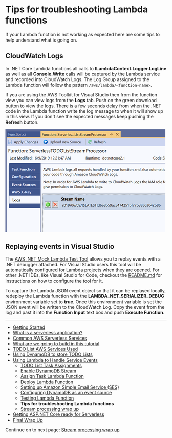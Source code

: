 # Tips for troubleshooting Lambda functions

If your Lambda function is not working as expected here are some tips to help understand what is going on.

## CloudWatch Logs

In .NET Core Lambda functions all calls to **ILambdaContext.Logger.LogLine** as well as all **Console.Write** calls will
be captured by the Lambda service and recorded into CloudWatch Logs. The Log Group assigned to the Lambda function will
follow the pattern `/aws/lambda/<function-name>`.

If you are using the AWS Toolkit for Visual Studio then from the function view you can view logs from the **Logs** tab. 
Push on the green download button to view the logs. There is a few seconds delay from when the .NET code in the Lambda
function write the log message to when it will show up in this view. If you don't see the expected messages keep pushing
the **Refresh** button.

![View CloudWatch Logs](./images/ToolkitViewLogs.png)

## Replaying events in Visual Studio

The [AWS .NET Mock Lambda Test Tool](https://github.com/aws/aws-lambda-dotnet/tree/master/Tools/LambdaTestTool)
allows you to replay events with a .NET debugger attached. For Visual Studio users this tool will be automatically
configured for Lambda projects when they are opened. For other .NET IDEs, like Visual Studio for Code,
checkout the [README.md](https://github.com/aws/aws-lambda-dotnet/tree/master/Tools/LambdaTestTool) for instructions
on how to configure the tool for it.

To capture the Lambda JSON event object so that it can be replayed locally, redeploy the Lambda function
with the **LAMBDA_NET_SERIALIZER_DEBUG** environment variable set to **true**. Once this environment variable is set the 
JSON event will be written to the CloudWatch Log. Copy the event from the log and past it into the **Function Input** 
text box and push **Execute Function**.

<!-- Generated Navigation -->
---

* [Getting Started](../GettingStarted.md)
* [What is a serverless application?](../WhatIsServerless.md)
* [Common AWS Serverless Services](../CommonServerlessServices.md)
* [What are we going to build in this tutorial](../WhatAreWeBuilding.md)
* [TODO List AWS Services Used](../TODOListServices.md)
* [Using DynamoDB to store TODO Lists](../DynamoDBModule/WhatIsDynamoDB.md)
* [Using Lambda to Handle Service Events](../StreamProcessing/ServiceEvents.md)
  * [TODO List Task Assignments](../StreamProcessing/TODOTaskListAssignment.md)
  * [Enable DynamoDB Stream](../StreamProcessing/EnableDynamoDBStream.md)
  * [Assign Task Lambda Function](../StreamProcessing/LookAtLambdaFunction.md)
  * [Deploy Lambda Function](../StreamProcessing/DeployLambdaFunction.md)
  * [Setting up Amazon Simple Email Service (SES)](../StreamProcessing/SettingUpSES.md)
  * [Configuring DynamoDB as an event source](../StreamProcessing/ConfigureLambdaEventSource.md)
  * [Testing Lambda Function](../StreamProcessing/TestingLambdaFunction.md)
  * **Tips for troubleshooting Lambda functions**
  * [Stream processing wrap up](../StreamProcessing/StreamProcessingWrapup.md)
* [Getting ASP.NET Core ready for Serverless](../ASP.NETCoreFrontend/TheFrontend.md)
* [Final Wrap Up](../FinalWrapup.md)

Continue on to next page: [Stream processing wrap up](../StreamProcessing/StreamProcessingWrapup.md)

